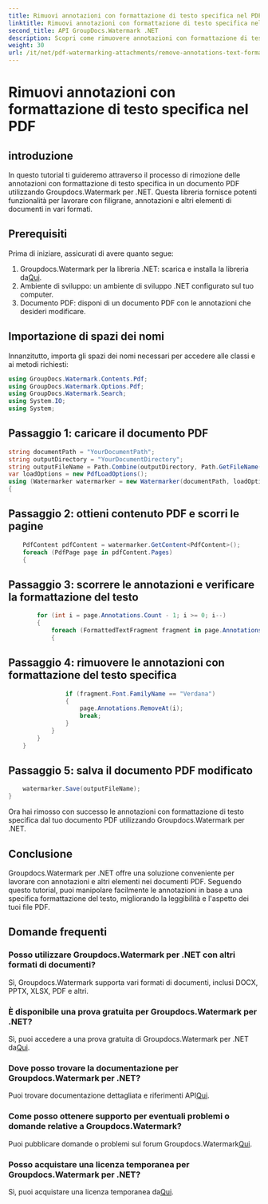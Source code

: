 ```yaml
---
title: Rimuovi annotazioni con formattazione di testo specifica nel PDF
linktitle: Rimuovi annotazioni con formattazione di testo specifica nel PDF
second_title: API GroupDocs.Watermark .NET
description: Scopri come rimuovere annotazioni con formattazione di testo specifica nei documenti PDF utilizzando Groupdocs per .NET.
weight: 30
url: /it/net/pdf-watermarking-attachments/remove-annotations-text-formatting-pdf/
---
```


# Rimuovi annotazioni con formattazione di testo specifica nel PDF

## introduzione
In questo tutorial ti guideremo attraverso il processo di rimozione delle annotazioni con formattazione di testo specifica in un documento PDF utilizzando Groupdocs.Watermark per .NET. Questa libreria fornisce potenti funzionalità per lavorare con filigrane, annotazioni e altri elementi di documenti in vari formati.
## Prerequisiti
Prima di iniziare, assicurati di avere quanto segue:
1.  Groupdocs.Watermark per la libreria .NET: scarica e installa la libreria da[Qui](https://releases.groupdocs.com/Watermark/net/).
2. Ambiente di sviluppo: un ambiente di sviluppo .NET configurato sul tuo computer.
3. Documento PDF: disponi di un documento PDF con le annotazioni che desideri modificare.

## Importazione di spazi dei nomi
Innanzitutto, importa gli spazi dei nomi necessari per accedere alle classi e ai metodi richiesti:
```csharp
using GroupDocs.Watermark.Contents.Pdf;
using GroupDocs.Watermark.Options.Pdf;
using GroupDocs.Watermark.Search;
using System.IO;
using System;
```
## Passaggio 1: caricare il documento PDF
```csharp
string documentPath = "YourDocumentPath";
string outputDirectory = "YourDocumentDirectory";
string outputFileName = Path.Combine(outputDirectory, Path.GetFileName(documentPath));
var loadOptions = new PdfLoadOptions();
using (Watermarker watermarker = new Watermarker(documentPath, loadOptions))
{
```
## Passaggio 2: ottieni contenuto PDF e scorri le pagine
```csharp
    PdfContent pdfContent = watermarker.GetContent<PdfContent>();
    foreach (PdfPage page in pdfContent.Pages)
    {
```
## Passaggio 3: scorrere le annotazioni e verificare la formattazione del testo
```csharp
        for (int i = page.Annotations.Count - 1; i >= 0; i--)
        {
            foreach (FormattedTextFragment fragment in page.Annotations[i].FormattedTextFragments)
            {
```
## Passaggio 4: rimuovere le annotazioni con formattazione del testo specifica
```csharp
                if (fragment.Font.FamilyName == "Verdana")
                {
                    page.Annotations.RemoveAt(i);
                    break;
                }
            }
        }
    }
```
## Passaggio 5: salva il documento PDF modificato
```csharp
    watermarker.Save(outputFileName);
}
```
Ora hai rimosso con successo le annotazioni con formattazione di testo specifica dal tuo documento PDF utilizzando Groupdocs.Watermark per .NET.

## Conclusione
Groupdocs.Watermark per .NET offre una soluzione conveniente per lavorare con annotazioni e altri elementi nei documenti PDF. Seguendo questo tutorial, puoi manipolare facilmente le annotazioni in base a una specifica formattazione del testo, migliorando la leggibilità e l'aspetto dei tuoi file PDF.
## Domande frequenti
### Posso utilizzare Groupdocs.Watermark per .NET con altri formati di documenti?
Sì, Groupdocs.Watermark supporta vari formati di documenti, inclusi DOCX, PPTX, XLSX, PDF e altri.
### È disponibile una prova gratuita per Groupdocs.Watermark per .NET?
 Sì, puoi accedere a una prova gratuita di Groupdocs.Watermark per .NET da[Qui](https://releases.groupdocs.com/).
### Dove posso trovare la documentazione per Groupdocs.Watermark per .NET?
 Puoi trovare documentazione dettagliata e riferimenti API[Qui](https://tutorials.groupdocs.com/Watermark/net/).
### Come posso ottenere supporto per eventuali problemi o domande relative a Groupdocs.Watermark?
 Puoi pubblicare domande o problemi sul forum Groupdocs.Watermark[Qui](https://forum.groupdocs.com/c/watermark/19).
### Posso acquistare una licenza temporanea per Groupdocs.Watermark per .NET?
 Sì, puoi acquistare una licenza temporanea da[Qui](https://purchase.groupdocs.com/temporary-license/).